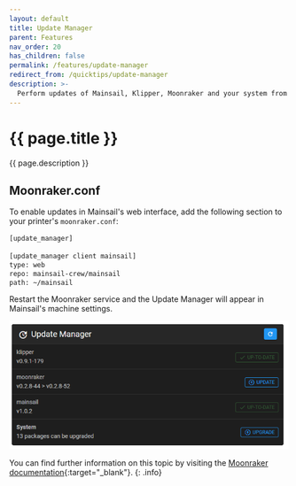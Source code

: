 ```yaml
---
layout: default
title: Update Manager
parent: Features
nav_order: 20
has_children: false
permalink: /features/update-manager
redirect_from: /quicktips/update-manager
description: >-
  Perform updates of Mainsail, Klipper, Moonraker and your system from within Mainsail.
---
```

 
# {{ page.title }}
{{ page.description }}

## Moonraker.conf

To enable updates in Mainsail's web interface, add the following section to your printer's `moonraker.conf`:

```
[update_manager]

[update_manager client mainsail]
type: web
repo: mainsail-crew/mainsail
path: ~/mainsail
```

Restart the Moonraker service and the Update Manager will appear in Mainsail's machine settings.

![Update Manager](img/update-manager.png)


You can find further information on this topic by visiting the [Moonraker documentation](https://github.com/Arksine/moonraker/blob/master/docs/configuration.md#update_manager){:target="_blank"}.
{: .info}
